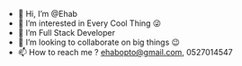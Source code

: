 - 👋 Hi, I’m @Ehab
- 👀 I’m interested in Every Cool Thing 😜
- 🌱 I’m Full Stack Developer
- 💞️ I’m looking to collaborate on big things 😉 
- 📫 How to reach me ? ehabopto@gmail.com, 0527014547

<!---
ehaboo/ehaboo is a ✨ special ✨ repository because its `README.md` (this file) appears on your GitHub profile.
You can click the Preview link to take a look at your changes.
--->
